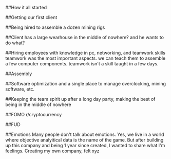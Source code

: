 ##How it all started

##Getting our first client

##Being hired to assemble a dozen mining rigs

##Client has a large wearhouse in the middle of nowhere? and he wants to do what?

##Hiring employees with knowledge in pc, networking, and teamwork skills
teamwork was the most important aspects.
we can teach them to assemble a few computer components. teamwork isn't a skill taught in a few days.

##Assembly

##Software optimization and a single place to manage
overclocking, mining software, etc.

##Keeping the team spirit up after a long day
party, making the best of being in the middle of nowhere

##FOMO
r/cryptocurrency

##FUD


##Emotions
Many people don't talk about emotions. Yes, we live in a world where objective analyitical data is the name of the game. But after building up this company and being 1 year since created, I wanted to share what I'm feelings.
Creating my own company, felt xyz
